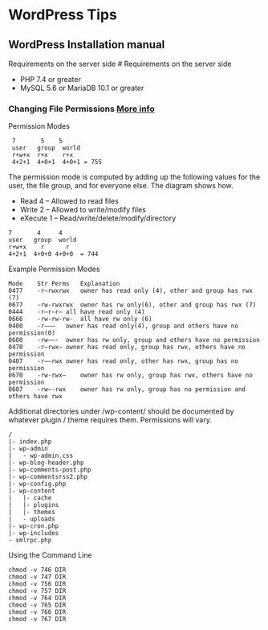 # WordPress Tips

## WordPress Installation manual

Requirements on the server side # Requirements on the server side

* PHP 7.4 or greater
* MySQL 5.6 or MariaDB 10.1 or greater

### Changing File Permissions [More info](https://wordpress.org/support/article/changing-file-permissions/)

Permission Modes
```console
 7       5    5
 user   group  world
 r+w+x  r+x    r+x
 4+2+1  4+0+1  4+0+1 = 755
```

The permission mode is computed by adding up the following values for the user, the file group, and for everyone else. The diagram shows how.

- Read      4 – Allowed to read files
- Write     2 – Allowed to write/modify files
- eXecute   1 – Read/write/delete/modify/directory

```shell
7       4     4
user   group  world
r+w+x    r      r
4+2+1  4+0+0 4+0+0  = 744
```

Example Permission Modes
```shell
Mode	Str Perms	Explanation
0477	-r–rwxrwx	owner has read only (4), other and group has rwx (7)
0677	-rw-rwxrwx	owner has rw only(6), other and group has rwx (7)
0444	-r–r–r–	all have read only (4)
0666	-rw-rw-rw-	all have rw only (6)
0400	-r——–	owner has read only(4), group and others have no permission(0)
0600	-rw——-	owner has rw only, group and others have no permission
0470	-r–rwx—	owner has read only, group has rwx, others have no permission
0407	-r—–rwx	owner has read only, other has rwx, group has no permission
0670	-rw-rwx—	owner has rw only, group has rwx, others have no permission
0607	-rw—-rwx	owner has rw only, group has no permission and others have rwx
```

Additional directories under /wp-content/ should be documented by whatever plugin / theme requires them. Permissions will vary.
```shell
/   
|- index.php
|- wp-admin
|   - wp-admin.css
|- wp-blog-header.php
|- wp-comments-post.php
|- wp-commentsrss2.php
|- wp-config.php
|- wp-content
|   |- cache
|   |- plugins
|   |- themes
|   - uploads
|- wp-cron.php
|- wp-includes
- xmlrpc.php
```

Using the Command Line
```shell
chmod -v 746 DIR
chmod -v 747 DIR
chmod -v 756 DIR
chmod -v 757 DIR
chmod -v 764 DIR
chmod -v 765 DIR
chmod -v 766 DIR
chmod -v 767 DIR
```

